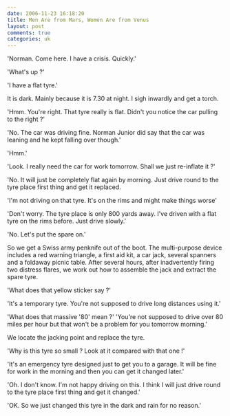 ```yaml
---
date: 2006-11-23 16:18:20
title: Men Are from Mars, Women Are from Venus
layout: post
comments: true
categories: uk
---
```

'Norman. Come here. I have a crisis. Quickly.'

'What's up ?'

'I have a flat tyre.'

It is dark. Mainly because it is 7.30 at night. I sigh inwardly and get
a torch.

'Hmm. You're right. That tyre really is flat. Didn't you notice the car
pulling to the right ?'

'No. The car was driving fine. Norman Junior did say that the car was
leaning and he kept falling over though.'

'Hmm.'

'Look. I really need the car for work tomorrow. Shall we just re-inflate
it ?'

'No. It will just be completely flat again by morning. Just drive round
to the tyre place first thing and get it replaced.

'I'm not driving on that tyre. It's on the rims and might make things
worse'

'Don't worry. The tyre place is only 800 yards away. I've driven with a
flat tyre on the rims before. Just drive slowly.'

'No. Let's put the spare on.'

So we get a Swiss army penknife out of the boot. The multi-purpose
device includes a red warning triangle, a first aid kit, a car jack,
several spanners and a foldaway picnic table. After several hours, after
inadvertently firing two distress flares, we work out how to assemble
the jack and extract the spare tyre.

'What does that yellow sticker say ?'

'It's a temporary tyre. You're not supposed to drive long distances
using it.'

'What does that massive '80' mean ?' 'You're not supposed to drive over
80 miles per hour but that won't be a problem for you tomorrow
morning.'

We locate the jacking point and replace the tyre.

'Why is this tyre so small ? Look at it compared with that one !'

'It's an emergency tyre designed just to get you to a garage. It will be
fine for work in the morning and then you can get it changed later.'

'Oh. I don't know. I'm not happy driving on this. I think I will just
drive round to the tyre place first thing and get it changed.'

'OK. So we just changed this tyre in the dark and rain for no reason.'

